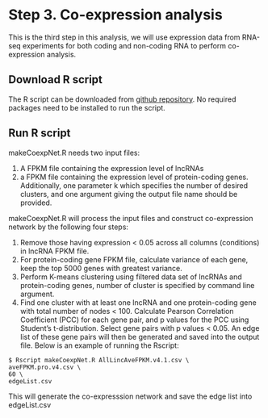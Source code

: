 # Step 3. Co-expression analysis
This is the third step in this analysis, we will use expression data from RNA-seq experiments for both coding and non-coding RNA to perform co-expression analysis.
## Download R script
The R script can be downloaded from [github repository](https://github.com/LiLabAtVT/LincRNA_MIMB). No required packages need to be installed to run the script.
## Run R script
makeCoexpNet.R needs two input files: 
1. A FPKM file containing the expression level of lncRNAs
2. a FPKM file containing the expression level of protein-coding genes.
Additionally, one parameter k which specifies the number of desired clusters, and one argument giving the output file name should be provided.

makeCoexpNet.R will process the input files and construct co-expression network by the following four steps:
1. Remove those having expression < 0.05 across all columns (conditions) in lncRNA FPKM file.
2. For protein-coding gene FPKM file, calculate variance of each gene, keep the top 5000 genes with greatest variance.
3. Perform K-means clustering using filtered data set of lncRNAs and protein-coding genes, number of cluster is specified by command line argument. 
4. Find one cluster with at least one lncRNA and one protein-coding gene with total number of nodes < 100. Calculate Pearson Correlation Coefficient (PCC) for each gene pair, and p values for the PCC using Student’s t-distribution. Select gene pairs with p values < 0.05. An edge list of these gene pairs will then be generated and saved into the output file.
Below is an example of running the Rscript:  
```shell
$ Rscript makeCoexpNet.R AllLincAveFPKM.v4.1.csv \
aveFPKM.pro.v4.csv \
60 \
edgeList.csv
```
This will generate the co-expresssion network and save the edge list into edgeList.csv
